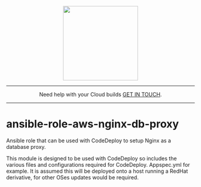 <p align="center">
  <a href="https://www.cloud42.io/" target="_blank" rel="Homepage">
  <img width="200" height="200" src="https://www.cloud42.io/wp-content/uploads/2020/01/transparent_small.png">
  </a>
</p>

---
<p align="center">Need help with your Cloud builds <a href="https://www.cloud42.io/contact/" target="_blank" rel="ContactUS"> GET IN TOUCH</a>.</p>

---

# ansible-role-aws-nginx-db-proxy
Ansible role that can be used with CodeDeploy to setup Nginx as a database proxy.

This module is designed to be used with CodeDeploy so includes the various files and configurations required for CodeDeploy. Appspec.yml for example. It is assumed this will be deployed onto a host running a RedHat derivative, for other OSes updates would be required. 
